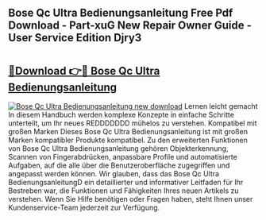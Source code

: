 ## Bose Qc Ultra Bedienungsanleitung Free Pdf Download - Part-xuG New Repair Owner Guide - User Service Edition Djry3

# <h2><a href="http://df5bdsl.blite.top/?on=Bose+Qc+Ultra+Bedienungsanleitung">🔗Download 👉🔴 Bose Qc Ultra Bedienungsanleitung</a></h2>

[![Bose Qc Ultra Bedienungsanleitung new download](https://i.imgur.com/lujVjoI.png)](http://df5bdsl.blite.top/?on=Bose+Qc+Ultra+Bedienungsanleitung)
Lernen leicht gemacht In diesem Handbuch werden komplexe Konzepte in einfache Schritte unterteilt, um Ihr neues REDDDDDDD mühelos zu verstehen. Kompatibel mit großen Marken Dieses Bose Qc Ultra Bedienungsanleitung ist mit großen Marken kompatibler Produkte kompatibel. Zu den erweiterten Funktionen von Bose Qc Ultra Bedienungsanleitung gehören Objekterkennung, Scannen von Fingerabdrücken, anpassbare Profile und automatisierte Aufgaben, auf die alle über die Benutzeroberfläche zugegriffen und angepasst werden können. Wir glauben, dass das Bose Qc Ultra BedienungsanleitungD ein detaillierter und informativer Leitfaden für Ihr Bestreben war, die Funktionen und Fähigkeiten Ihres neuen Artikels zu verstehen. Wenn Sie Hilfe benötigen oder Fragen haben, steht Ihnen unser Kundenservice-Team jederzeit zur Verfügung.
